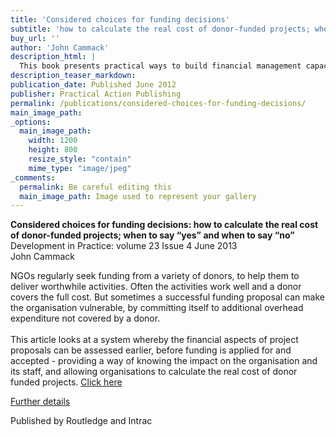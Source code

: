 ```yaml
---
title: 'Considered choices for funding decisions'
subtitle: 'how to calculate the real cost of donor-funded projects; when to say “yes” and when to say “no”'
buy_url: ''
author: 'John Cammack'
description_html: |
  This book presents practical ways to build financial management capacity in an international development context, although much of it applies to any non-profit organization. It gives examples of how groups and organizations build their own capacity. It considers what leadership teams can do to guide their organization’s longer-term direction and improve governance and it describes other financial management aspects that can be built into an organization’s structure to make it more sustainable.
description_teaser_markdown:
publication_date: Published June 2012
publisher: Practical Action Publishing
permalink: /publications/considered-choices-for-funding-decisions/
main_image_path: 
_options:
  main_image_path:
    width: 1200
    height: 800
    resize_style: "contain"
    mime_type: "image/jpeg"
_comments:
  permalink: Be careful editing this
  main_image_path: Image used to represent your gallery
---
```

<p><strong>Considered choices for funding decisions: how to calculate the real cost of donor-funded projects; when to say “yes” and when to say “no”</strong><br /> Development in Practice: volume 23 Issue 4 June 2013<br />John Cammack<p>NGOs regularly seek funding from a variety of donors, to help them to deliver worthwhile activities. Often the activities work well and a donor covers the full cost. But sometimes a successful funding proposal can make the organisation vulnerable, by committing itself to additional overhead expenditure not covered by a donor. <br />
<br />
This article looks at a system whereby the financial aspects of project proposals can be assessed earlier, before funding is applied for and accepted - providing a way of knowing the impact on the organisation and its staff, and allowing organisations to calculate the real cost of donor funded projects. <a target="_blank" href="http://www.tandfonline.com/eprint/fA9QF4wYkrMAjwQjc7c6/full">Click here</a></p>
<p><a href="http://www.ingentaconnect.com/content/routledg/cdip/2013/00000023/00000004/art00012" target="_blank">Further details</a></p>Published by Routledge and Intrac</p>